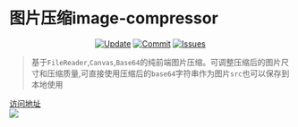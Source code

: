 # 图片压缩image-compressor

<p align="center">
  <a href="https://haochuan9421.github.io/image-compressor/"><img src="https://img.shields.io/badge/%E8%AE%BF%E9%97%AE%E5%9C%B0%E5%9D%80-gh--pages-brightgreen.svg" alt="Update"></a>
  <a href="https://github.com/HaoChuan9421/image-compressor/commits/gh-pages"><img src="https://img.shields.io/github/last-commit/haochuan9421/image-compressor.svg" alt="Commit"></a>
  <a href="https://github.com/HaoChuan9421/image-compressor/issues"><img src="https://img.shields.io/github/issues-closed/haochuan9421/image-compressor.svg" alt="Issues"></a>
</p>

> 基于`FileReader`,`Canvas`,`Base64`的纯前端图片压缩。可调整压缩后的图片尺寸和压缩质量,可直接使用压缩后的`base64`字符串作为图片`src`也可以保存到本地使用


[访问地址](https://haochuan9421.github.io/image-compressor/)<br/>
<img src="https://i.imgur.com/cMe8Cpj.png">
